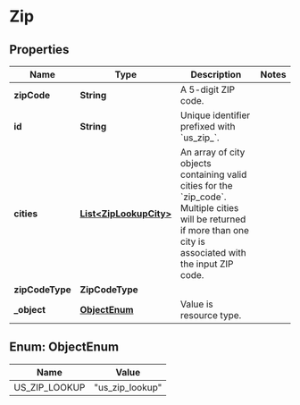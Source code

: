 

# Zip


## Properties

| Name | Type | Description | Notes |
|------------ | ------------- | ------------- | -------------|
|**zipCode** | **String** | A 5-digit ZIP code. |  |
|**id** | **String** | Unique identifier prefixed with &#x60;us_zip_&#x60;. |  |
|**cities** | [**List&lt;ZipLookupCity&gt;**](ZipLookupCity.md) | An array of city objects containing valid cities for the &#x60;zip_code&#x60;. Multiple cities will be returned if more than one city is associated with the input ZIP code.  |  |
|**zipCodeType** | **ZipCodeType** |  |  |
|**_object** | [**ObjectEnum**](#ObjectEnum) | Value is resource type. |  |



## Enum: ObjectEnum

| Name | Value |
|---- | -----|
| US_ZIP_LOOKUP | &quot;us_zip_lookup&quot; |



